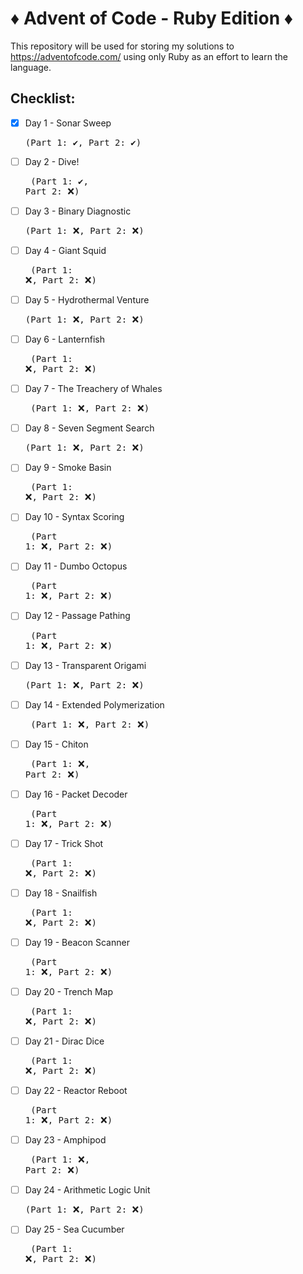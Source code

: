 # ♦️ Advent of Code - Ruby Edition ♦️

This repository will be used for storing my solutions to <https://adventofcode.com/> using only Ruby as an effort to learn the language. 

## Checklist: 

- [x] Day 1 - Sonar Sweep                     <pre> (Part 1: ✔️, Part 2: ✔️) </pre>
- [ ] Day 2 - Dive!                           <pre> (Part 1: ✔️, Part 2: ❌) </pre>
- [ ] Day 3 - Binary Diagnostic               <pre> (Part 1: ❌, Part 2: ❌) </pre>
- [ ] Day 4 - Giant Squid                     <pre> (Part 1: ❌, Part 2: ❌) </pre>
- [ ] Day 5 - Hydrothermal Venture            <pre> (Part 1: ❌, Part 2: ❌) </pre>
- [ ] Day 6 - Lanternfish                     <pre> (Part 1: ❌, Part 2: ❌) </pre>
- [ ] Day 7 - The Treachery of Whales         <pre> (Part 1: ❌, Part 2: ❌) </pre>
- [ ] Day 8 - Seven Segment Search            <pre> (Part 1: ❌, Part 2: ❌) </pre>
- [ ] Day 9 - Smoke Basin                     <pre> (Part 1: ❌, Part 2: ❌) </pre>
- [ ] Day 10 - Syntax Scoring                 <pre> (Part 1: ❌, Part 2: ❌) </pre>
- [ ] Day 11 - Dumbo Octopus                  <pre> (Part 1: ❌, Part 2: ❌) </pre>
- [ ] Day 12 - Passage Pathing                <pre> (Part 1: ❌, Part 2: ❌) </pre>
- [ ] Day 13 - Transparent Origami            <pre> (Part 1: ❌, Part 2: ❌) </pre>
- [ ] Day 14 - Extended Polymerization        <pre> (Part 1: ❌, Part 2: ❌) </pre>
- [ ] Day 15 - Chiton                         <pre> (Part 1: ❌, Part 2: ❌) </pre>
- [ ] Day 16 - Packet Decoder                 <pre> (Part 1: ❌, Part 2: ❌) </pre>
- [ ] Day 17 - Trick Shot                     <pre> (Part 1: ❌, Part 2: ❌) </pre>
- [ ] Day 18 - Snailfish                      <pre> (Part 1: ❌, Part 2: ❌) </pre>
- [ ] Day 19 - Beacon Scanner                 <pre> (Part 1: ❌, Part 2: ❌) </pre>
- [ ] Day 20 - Trench Map                     <pre> (Part 1: ❌, Part 2: ❌) </pre>
- [ ] Day 21 - Dirac Dice                     <pre> (Part 1: ❌, Part 2: ❌) </pre>
- [ ] Day 22 - Reactor Reboot                 <pre> (Part 1: ❌, Part 2: ❌) </pre>
- [ ] Day 23 - Amphipod                       <pre> (Part 1: ❌, Part 2: ❌) </pre>
- [ ] Day 24 - Arithmetic Logic Unit          <pre> (Part 1: ❌, Part 2: ❌) </pre>
- [ ] Day 25 - Sea Cucumber                   <pre> (Part 1: ❌, Part 2: ❌) </pre>

